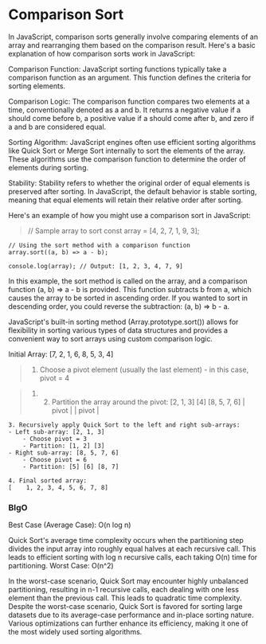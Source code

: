 

# Comparison Sort
In JavaScript, comparison sorts generally involve comparing elements of an array and rearranging them based on the comparison result. Here's a basic explanation of how comparison sorts work in JavaScript:

Comparison Function: JavaScript sorting functions typically take a comparison function as an argument. This function defines the criteria for sorting elements.

Comparison Logic: The comparison function compares two elements at a time, conventionally denoted as a and b. It returns a negative value if a should come before b, a positive value if a should come after b, and zero if a and b are considered equal.

Sorting Algorithm: JavaScript engines often use efficient sorting algorithms like Quick Sort or Merge Sort internally to sort the elements of the array. These algorithms use the comparison function to determine the order of elements during sorting.

Stability: Stability refers to whether the original order of equal elements is preserved after sorting. In JavaScript, the default behavior is stable sorting, meaning that equal elements will retain their relative order after sorting.

Here's an example of how you might use a comparison sort in JavaScript:


> // Sample array to sort
const array = [4, 2, 7, 1, 9, 3];

    // Using the sort method with a comparison function
    array.sort((a, b) => a - b);

    console.log(array); // Output: [1, 2, 3, 4, 7, 9]
In this example, the sort method is called on the array, and a comparison function (a, b) => a - b is provided. This function subtracts b from a, which causes the array to be sorted in ascending order. If you wanted to sort in descending order, you could reverse the subtraction: (a, b) => b - a.

JavaScript's built-in sorting method (Array.prototype.sort()) allows for flexibility in sorting various types of data structures and provides a convenient way to sort arrays using custom comparison logic.

Initial Array: [7, 2, 1, 6, 8, 5, 3, 4]

> 1. Choose a pivot element (usually the last element) - in this case, pivot = 4
    
> 1. 2. Partition the array around the pivot:
   [2, 1, 3]    [4]    [8, 5, 7, 6]
   | pivot |        |    pivot   |

    3. Recursively apply Quick Sort to the left and right sub-arrays:
    - Left sub-array: [2, 1, 3]
        - Choose pivot = 3
        - Partition: [1, 2] [3]
    - Right sub-array: [8, 5, 7, 6]
        - Choose pivot = 6
        - Partition: [5] [6] [8, 7]

    4. Final sorted array:
    [    1, 2, 3, 4, 5, 6, 7, 8]

### BIgO
Best Case (Average Case): O(n log n)

Quick Sort's average time complexity occurs when the partitioning step divides the input array into roughly equal halves at each recursive call. This leads to efficient sorting with log n recursive calls, each taking O(n) time for partitioning.
Worst Case: O(n^2)

In the worst-case scenario, Quick Sort may encounter highly unbalanced partitioning, resulting in n-1 recursive calls, each dealing with one less element than the previous call. This leads to quadratic time complexity.
Despite the worst-case scenario, Quick Sort is favored for sorting large datasets due to its average-case performance and in-place sorting nature. Various optimizations can further enhance its efficiency, making it one of the most widely used sorting algorithms.
